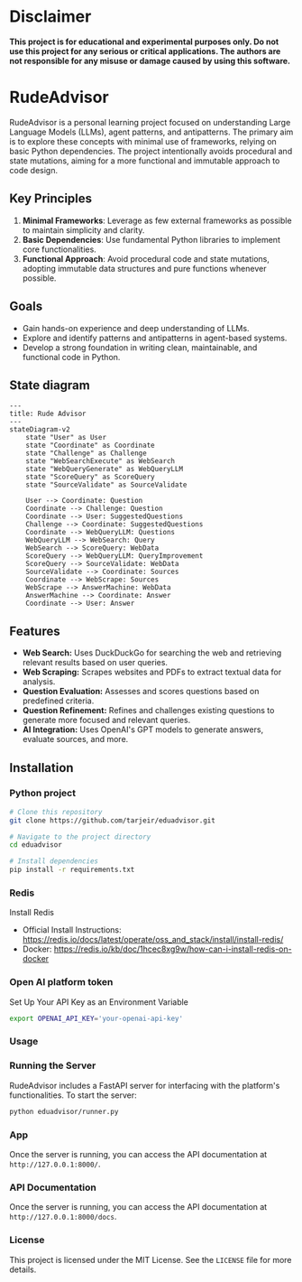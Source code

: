 # Disclaimer

**This project is for educational and experimental purposes only. Do not use this project for any serious or critical applications. The authors are not responsible for any misuse or damage caused by using this software.**

# RudeAdvisor

RudeAdvisor is a personal learning project focused on understanding Large Language Models (LLMs), agent patterns, and antipatterns. The primary aim is to explore these concepts with minimal use of frameworks, relying on basic Python dependencies. The project intentionally avoids procedural and state mutations, aiming for a more functional and immutable approach to code design.

## Key Principles
1. **Minimal Frameworks**: Leverage as few external frameworks as possible to maintain simplicity and clarity.
2. **Basic Dependencies**: Use fundamental Python libraries to implement core functionalities.
3. **Functional Approach**: Avoid procedural code and state mutations, adopting immutable data structures and pure functions whenever possible.

## Goals
- Gain hands-on experience and deep understanding of LLMs.
- Explore and identify patterns and antipatterns in agent-based systems.
- Develop a strong foundation in writing clean, maintainable, and functional code in Python.

## State diagram
```mermaid
---
title: Rude Advisor
---
stateDiagram-v2
    state "User" as User
    state "Coordinate" as Coordinate
    state "Challenge" as Challenge
    state "WebSearchExecute" as WebSearch
    state "WebQueryGenerate" as WebQueryLLM
    state "ScoreQuery" as ScoreQuery
    state "SourceValidate" as SourceValidate

    User --> Coordinate: Question
    Coordinate --> Challenge: Question
    Coordinate --> User: SuggestedQuestions
    Challenge --> Coordinate: SuggestedQuestions
    Coordinate --> WebQueryLLM: Questions
    WebQueryLLM --> WebSearch: Query
    WebSearch --> ScoreQuery: WebData
    ScoreQuery --> WebQueryLLM: QueryImprovement
    ScoreQuery --> SourceValidate: WebData
    SourceValidate --> Coordinate: Sources
    Coordinate --> WebScrape: Sources
    WebScrape --> AnswerMachine: WebData
    AnswerMachine --> Coordinate: Answer
    Coordinate --> User: Answer

```

## Features

- **Web Search:** Uses DuckDuckGo for searching the web and retrieving relevant results based on user queries.
- **Web Scraping:** Scrapes websites and PDFs to extract textual data for analysis.
- **Question Evaluation:** Assesses and scores questions based on predefined criteria.
- **Question Refinement:** Refines and challenges existing questions to generate more focused and relevant queries.
- **AI Integration:** Uses OpenAI's GPT models to generate answers, evaluate sources, and more.

## Installation

### Python project 

```bash
# Clone this repository
git clone https://github.com/tarjeir/eduadvisor.git

# Navigate to the project directory
cd eduadvisor

# Install dependencies
pip install -r requirements.txt
```

### Redis

Install Redis

- Official Install Instructions: https://redis.io/docs/latest/operate/oss_and_stack/install/install-redis/
- Docker: https://redis.io/kb/doc/1hcec8xg9w/how-can-i-install-redis-on-docker

### Open AI platform token 

Set Up Your API Key as an Environment Variable

```sh
export OPENAI_API_KEY='your-openai-api-key'
```

### Usage

### Running the Server

RudeAdvisor includes a FastAPI server for interfacing with the platform's functionalities. To start the server:

```bash
python eduadvisor/runner.py
```

### App

Once the server is running, you can access the API documentation at `http://127.0.0.1:8000/`.

### API Documentation

Once the server is running, you can access the API documentation at `http://127.0.0.1:8000/docs`.

### License

This project is licensed under the MIT License. See the `LICENSE` file for more details.

